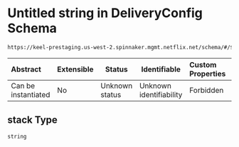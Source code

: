 # Untitled string in DeliveryConfig Schema

```txt
https://keel-prestaging.us-west-2.spinnaker.mgmt.netflix.net/schema/#/$defs/Moniker/properties/stack
```




| Abstract            | Extensible | Status         | Identifiable            | Custom Properties | Additional Properties | Access Restrictions | Defined In                                                    |
| :------------------ | ---------- | -------------- | ----------------------- | :---------------- | --------------------- | ------------------- | ------------------------------------------------------------- |
| Can be instantiated | No         | Unknown status | Unknown identifiability | Forbidden         | Allowed               | none                | [keel.schema.json\*](keel.schema.json "open original schema") |

## stack Type

`string`
